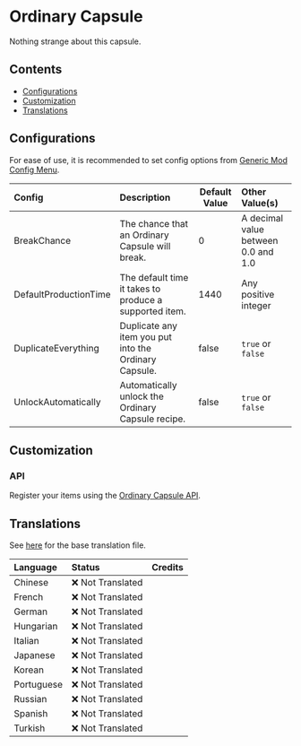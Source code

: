 # Ordinary Capsule

Nothing strange about this capsule.

## Contents

* [Configurations](#configurations)
* [Customization](#customization)
* [Translations](#translations)

## Configurations

For ease of use, it is recommended to set config options
from [Generic Mod Config Menu](https://www.nexusmods.com/stardewvalley/mods/5098).

| Config                | Description                                            | Default Value | Other Value(s)                      |
|:----------------------|:-------------------------------------------------------|---------------|:------------------------------------|
| BreakChance           | The chance that an Ordinary Capsule will break.        | 0             | A decimal value between 0.0 and 1.0 |
| DefaultProductionTime | The default time it takes to produce a supported item. | 1440          | Any positive integer                |
| DuplicateEverything   | Duplicate any item you put into the Ordinary Capsule.  | false         | `true` or `false`                   |
| UnlockAutomatically   | Automatically unlock the Ordinary Capsule recipe.      | false         | `true` or `false`                   |

## Customization

### API

Register your items using the [Ordinary Capsule API](../Common/Integrations/OrdinaryCapsule/IOrdinaryCapsuleApi.cs).

## Translations

See [here](i18n/default.json) for the base translation file.

| Language   | Status            | Credits |
|:-----------|:------------------|:--------|
| Chinese    | ❌️ Not Translated |         |
| French     | ❌️ Not Translated |         |
| German     | ❌️ Not Translated |         |
| Hungarian  | ❌️ Not Translated |         |
| Italian    | ❌️ Not Translated |         |
| Japanese   | ❌️ Not Translated |         |
| Korean     | ❌️ Not Translated |         |
| Portuguese | ❌️ Not Translated |         |
| Russian    | ❌️ Not Translated |         |
| Spanish    | ❌️ Not Translated |         |
| Turkish    | ❌️ Not Translated |         |